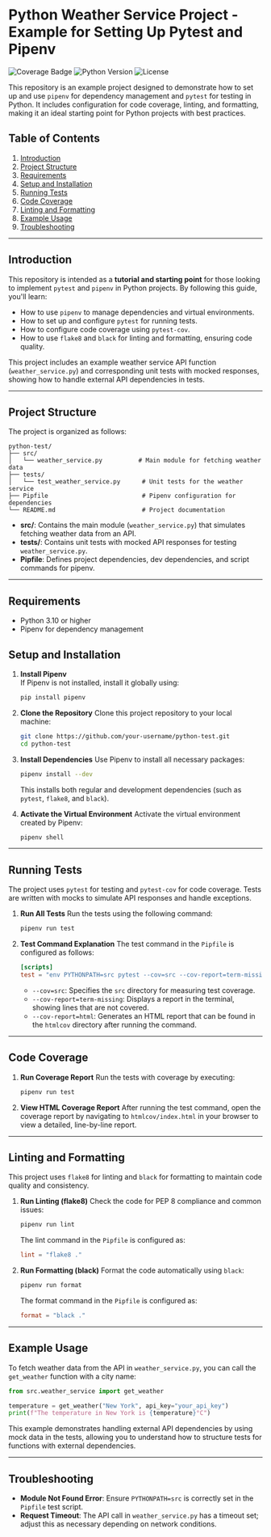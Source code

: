 # Python Weather Service Project - Example for Setting Up Pytest and Pipenv

![Coverage Badge](https://img.shields.io/badge/coverage-0%25-red)
![Python Version](https://img.shields.io/badge/Python-3.10-blue)
![License](https://img.shields.io/badge/License-MIT-green)

This repository is an example project designed to demonstrate how to set up and use `pipenv` for dependency management and `pytest` for testing in Python. It includes configuration for code coverage, linting, and formatting, making it an ideal starting point for Python projects with best practices.

## Table of Contents

1. [Introduction](#introduction)
2. [Project Structure](#project-structure)
3. [Requirements](#requirements)
4. [Setup and Installation](#setup-and-installation)
5. [Running Tests](#running-tests)
6. [Code Coverage](#code-coverage)
7. [Linting and Formatting](#linting-and-formatting)
8. [Example Usage](#example-usage)
9. [Troubleshooting](#troubleshooting)

---

## Introduction

This repository is intended as a **tutorial and starting point** for those looking to implement `pytest` and `pipenv` in Python projects. By following this guide, you'll learn:

- How to use `pipenv` to manage dependencies and virtual environments.
- How to set up and configure `pytest` for running tests.
- How to configure code coverage using `pytest-cov`.
- How to use `flake8` and `black` for linting and formatting, ensuring code quality.

This project includes an example weather service API function (`weather_service.py`) and corresponding unit tests with mocked responses, showing how to handle external API dependencies in tests.

---

## Project Structure

The project is organized as follows:

```plaintext
python-test/
├── src/
│   └── weather_service.py          # Main module for fetching weather data
├── tests/
│   └── test_weather_service.py      # Unit tests for the weather service
├── Pipfile                          # Pipenv configuration for dependencies
└── README.md                        # Project documentation
```

- **src/**: Contains the main module (`weather_service.py`) that simulates fetching weather data from an API.
- **tests/**: Contains unit tests with mocked API responses for testing `weather_service.py`.
- **Pipfile**: Defines project dependencies, dev dependencies, and script commands for pipenv.

---

## Requirements

- Python 3.10 or higher
- Pipenv for dependency management

## Setup and Installation

1. **Install Pipenv**  
   If Pipenv is not installed, install it globally using:

   ```bash
   pip install pipenv
   ```

2. **Clone the Repository**
   Clone this project repository to your local machine:

   ```bash
   git clone https://github.com/your-username/python-test.git
   cd python-test
   ```

3. **Install Dependencies**
   Use Pipenv to install all necessary packages:

   ```bash
   pipenv install --dev
   ```

   This installs both regular and development dependencies (such as `pytest`, `flake8`, and `black`).

4. **Activate the Virtual Environment**
   Activate the virtual environment created by Pipenv:
   ```bash
   pipenv shell
   ```

---

## Running Tests

The project uses `pytest` for testing and `pytest-cov` for code coverage. Tests are written with mocks to simulate API responses and handle exceptions.

1. **Run All Tests**
   Run the tests using the following command:

   ```bash
   pipenv run test
   ```

2. **Test Command Explanation**
   The test command in the `Pipfile` is configured as follows:
   ```toml
   [scripts]
   test = "env PYTHONPATH=src pytest --cov=src --cov-report=term-missing --cov-report=html"
   ```
   - `--cov=src`: Specifies the `src` directory for measuring test coverage.
   - `--cov-report=term-missing`: Displays a report in the terminal, showing lines that are not covered.
   - `--cov-report=html`: Generates an HTML report that can be found in the `htmlcov` directory after running the command.

---

## Code Coverage

1. **Run Coverage Report**
   Run the tests with coverage by executing:

   ```bash
   pipenv run test
   ```

2. **View HTML Coverage Report**
   After running the test command, open the coverage report by navigating to `htmlcov/index.html` in your browser to view a detailed, line-by-line report.

---

## Linting and Formatting

This project uses `flake8` for linting and `black` for formatting to maintain code quality and consistency.

1. **Run Linting (flake8)**
   Check the code for PEP 8 compliance and common issues:

   ```bash
   pipenv run lint
   ```

   The lint command in the `Pipfile` is configured as:

   ```toml
   lint = "flake8 ."
   ```

2. **Run Formatting (black)**
   Format the code automatically using `black`:
   ```bash
   pipenv run format
   ```
   The format command in the `Pipfile` is configured as:
   ```toml
   format = "black ."
   ```

---

## Example Usage

To fetch weather data from the API in `weather_service.py`, you can call the `get_weather` function with a city name:

```python
from src.weather_service import get_weather

temperature = get_weather("New York", api_key="your_api_key")
print(f"The temperature in New York is {temperature}°C")
```

This example demonstrates handling external API dependencies by using mock data in the tests, allowing you to understand how to structure tests for functions with external dependencies.

---

## Troubleshooting

- **Module Not Found Error**: Ensure `PYTHONPATH=src` is correctly set in the `Pipfile` test script.
- **Request Timeout**: The API call in `weather_service.py` has a timeout set; adjust this as necessary depending on network conditions.
